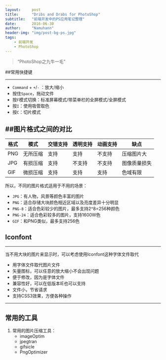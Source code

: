 ```yaml
---
layout:     post
title:      "Dribs and Drabs for PhotoShop"
subtitle:   "前端开发中的PS应用笔记整理"
date:       2016-06-30
author:     "Namuhann"
header-img: "img/post-bg-ps.jpg"
tags:
    - 前端开发
    - PhotoShop
---
```



> “PhotoShop之九牛一毛”


##常用快捷键

---
* `Command` + `+`/`-` ：放大/缩小
* 按住`Space`，拖动文件
* 按`F`模式切换：标准屏幕模式/带菜单栏的全屏模式/全屏模式
* 按`I`：使用吸管取色
* 按`C`：切片模式		



##图片格式之间的对比  
---  
	
格式 |  模式   | 交错支持 | 透明支持 | 动画支持 | 缺点
---- | ----   | ------ | ------- | ------ | ----
PNG | 无所压缩  | 支持  |  支持    |  不支持 | 压缩图片大
JPG | 有损压缩 | 支持  | 不支持  | 不支持  | 图像质量损失
GIF | 微损压缩 | 支持 | 支持 | 支持 | 色域有限


所以，不同的图片格式适用于不用的场景：

* `JPG`：有人物，风景等颜色丰富的图片
* `PNG`：适合存储大块颜色相近区域以及亮度差异十分明显
* `PNG-8`：适合色彩较少的图片，最多支持2^8=256种颜色
* `PNG-24`：适合色彩较多的图片，支持1600W色
* `GIF`：和PNG类似，最多支持256色

## Iconfont
---
当不用大块的图片来显示时，可以考虑使用Iconfont这种字体文件取代

* 用字体文件取代图片文件
* 矢量图标，可以任意的放大缩小不会出现问题
* 便于修改，因为是字体文件
* 兼容性好，可以在低版本IE也可以支持
* 文件小，节省请求
* 支持CSS3效果，方便各种操作
	
---

## 常用的工具
1. 常用的图片压缩工具：
	* imageOptim
	* jpegtran
	* gifsicle
	* PngOptimizer